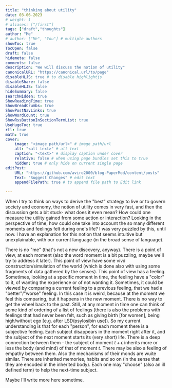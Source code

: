 ```yaml
---
title: "thinking about utility"
date: 03-06-2023
# weight: 1
# aliases: ["/first"]
tags: ["draft","thoughts"]
author: "Me"
# author: ["Me", "You"] # multiple authors
showToc: true
TocOpen: false
draft: false
hidemeta: false
comments: false
description: "We will discuss the notion of utility"
canonicalURL: "https://canonical.url/to/page"
disableHLJS: true # to disable highlightjs
disableShare: false
disableHLJS: false
hideSummary: false
searchHidden: true
ShowReadingTime: true
ShowBreadCrumbs: true
ShowPostNavLinks: true
ShowWordCount: true
ShowRssButtonInSectionTermList: true
UseHugoToc: true
rtl: true
math: true
cover:
    image: "<image path/url>" # image path/url
    alt: "<alt text>" # alt text
    caption: "<text>" # display caption under cover
    relative: false # when using page bundles set this to true
    hidden: true # only hide on current single page
editPost:
    URL: "https://github.com/aviro2000/blog-PaperMod/content/posts"
    Text: "Suggest Changes" # edit text
    appendFilePath: true # to append file path to Edit link

---
```

When I try to think on ways to derive the "best" strategy to live or to govern society and economy, the notion of utility comes in very fast, and then the discussion gets a bit stuck- what does it even mean? How could one measure the utility gained from some action or interaction? Looking in the perspective of time, how could one take into account the so many different moments and feelings felt during one's life?
I was very puzzled by this, until now.
I have an explanation for this notion that seems intuitive but unexplainable, with our current language (in the broad sense of language).

There is no "me" (that's not a new discovery, anyway). There is a point of view, at each moment (also the word moment is a bit puzzling, maybe we'll try to address it later). This point of view have some vivd construction/simulation of the world (which is done also with using some fragments of data gathered by the senses). This point of view has a feeling. Sometimes, looking at a specific moment in time, the feeling have a "color" to it, of wanting the experience or of not wanting it. Sometimes, it could be viewed by comparing a current feeling to a previous feeling, that we had a "better"/"worse" feeling.
In this case it is weird, because at the moment we feel this comparing, but it happens in the new moment. There is no way to get the wheel back to the past. Still, at any moment in time one can think of some kind of ordering of a list of feelings (there is also the problems with feelings that had never been felt, such as giving birth [for women], being high/without ego [e.g. after LSD/psylosibin use]).
So my current understanding is that for each "person", for each moment there is a subjective feeling. Each subject disappears in the moment right after it, and the subject of the next moment starts its (very short) life. There is a deep connection between them - the subject of moment $t+\epsilon$ inherits more or less the body (and mind) of that of moment $t$. There may be also a feeling of empathy between them. Also the mechanisms of their monds are wuite similar. There are inherited memories, habits and so on (in the sense that they are encoded in the inherited body). Each one may "choose" (also an ill defined term) to help the next-time subject.

Maybe I'll write more here sometime.